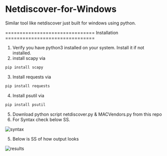# Netdiscover-for-Windows
Similar tool like netdiscover just built for windows using python.


=============================== Installation ===============================

1. Verify you have python3 installed on your system. Install it if not installed.
2. install scapy via 
```markdown
pip install scapy
``` 
3. Install requests via 
```markdown
pip install requests
```
4. Install psutil via
```markdown
pip install psutil
```
5. Download python script netdiscover.py & MACVendors.py from this repo 
6. For Syntax check below SS.

![syntax](https://github.com/user-attachments/assets/9c2a7bd2-5a13-4f1a-9523-ea399693b06a)


5. Below is SS of how output looks

![results](https://github.com/user-attachments/assets/3dec7b0c-66a1-49a0-9c5e-b8f4229e5e63)

